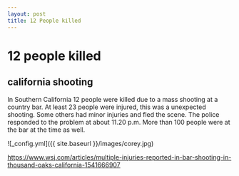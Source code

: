 ```yaml
---
layout: post
title: 12 People killed
---
```

# 12 people killed
## california shooting

In Southern California 12 people were killed due to a mass shooting at a country bar. 
At least 23 people were injured, this was a unexpected shooting.
Some others had minor injuries and fled the scene.
The police responded to the problem at about 11.20 p.m.
More than 100 people were at the bar at the time as well.


![_config.yml]({{ site.baseurl }}/images/corey.jpg)

https://www.wsj.com/articles/multiple-injuries-reported-in-bar-shooting-in-thousand-oaks-california-1541666907
